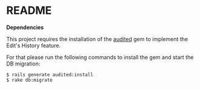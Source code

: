 # README

**Dependencies**

This project requires the installation of the [audited](https://github.com/collectiveidea/audited) gem to implement the Edit's History feature.

For that please run the following commands to install the gem and start the DB migration:

```
$ rails generate audited:install
$ rake db:migrate
```
